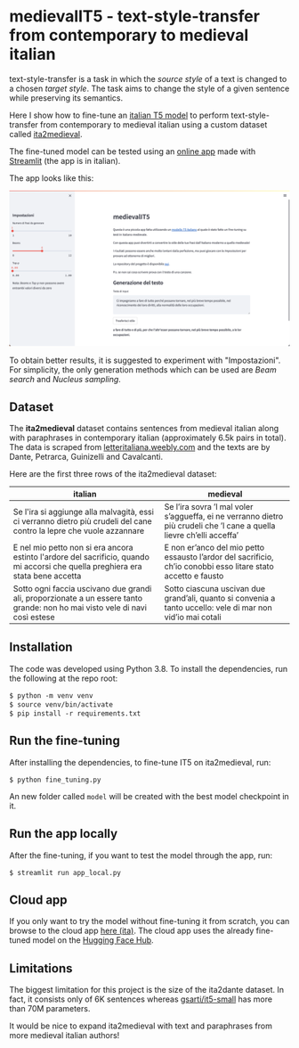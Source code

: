 # medievalIT5 - text-style-transfer from contemporary to medieval italian

text-style-transfer is a task in which the *source style* of a text is changed to a chosen *target style*. The task aims to change the style of a given sentence while preserving its semantics.

Here I show how to fine-tune an [italian T5 model](https://huggingface.co/gsarti/it5-small) to perform text-style-transfer from contemporary to medieval italian using a custom dataset called [ita2medieval](https://huggingface.co/datasets/leobertolazzi/ita2medieval).

The fine-tuned model can be tested using an [online app](https://leobertolazzi-medievalit5-app-cloud-u22fu2.streamlit.app/) made with [Streamlit](https://streamlit.io/) (the app is in italian).

The app looks like this:

![](image/app.png)

To obtain better results, it is suggested to experiment with "Impostazioni". For simplicity, the only generation methods which can be used are *Beam search* and *Nucleus sampling*.

## Dataset
The **ita2medieval** dataset contains sentences from medieval italian along with paraphrases in contemporary italian (approximately 6.5k pairs in total). The data is scraped from [letteritaliana.weebly.com](https://letteritaliana.weebly.com/) and the texts are by Dante, Petrarca, Guinizelli and Cavalcanti. 

Here are the first three rows of the ita2medieval dataset:

italian | medieval
------------- | -------------
Se l'ira si aggiunge alla malvagità, essi ci verranno dietro più crudeli del cane contro la lepre che vuole azzannare | Se l’ira sovra ’l mal voler s’aggueffa, ei ne verranno dietro più crudeli che ’l cane a quella lievre ch’elli acceffa’
E nel mio petto non si era ancora estinto l'ardore del sacrificio, quando mi accorsi che quella preghiera era stata bene accetta | E non er’anco del mio petto essausto l’ardor del sacrificio, ch’io conobbi esso litare stato accetto e fausto
Sotto ogni faccia uscivano due grandi ali, proporzionate a un essere tanto grande: non ho mai visto vele di navi così estese | Sotto ciascuna uscivan due grand’ali, quanto si convenia a tanto uccello: vele di mar non vid’io mai cotali

## Installation
The code was developed using Python 3.8. To install the dependencies, run the following at the repo root:
```
$ python -m venv venv
$ source venv/bin/activate
$ pip install -r requirements.txt
```

## Run the fine-tuning
After installing the dependencies, to fine-tune IT5 on ita2medieval, run:
```
$ python fine_tuning.py
```
An new folder called `model` will be created with the best model checkpoint in it.

## Run the app locally
After the fine-tuning, if you want to test the model through the app, run:
```
$ streamlit run app_local.py
```

## Cloud app
If you only want to try the model without fine-tuning it from scratch, you can browse to the cloud app [here (ita)](https://leobertolazzi-medievalit5-app-cloud-u22fu2.streamlit.app/). The cloud app uses the already fine-tuned model on the [Hugging Face Hub](https://huggingface.co/leobertolazzi/medieval-it5-small).

## Limitations
The biggest limitation for this project is the size of the ita2dante dataset. In fact, it consists only of 6K sentences whereas [gsarti/it5-small](https://huggingface.co/gsarti/it5-small) has more than 70M parameters.

It would be nice to expand ita2medieval with text and paraphrases from more medieval italian authors!

